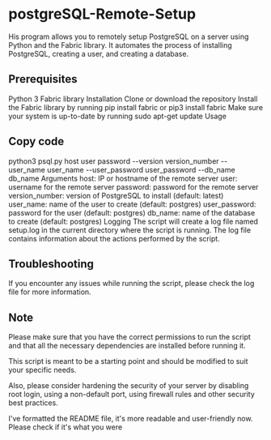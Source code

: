 # postgreSQL-Remote-Setup
His program allows you to remotely setup PostgreSQL on a server using Python and the Fabric library. It automates the process of installing PostgreSQL, creating a user, and creating a database.

## Prerequisites
Python 3
Fabric library
Installation
Clone or download the repository
Install the Fabric library by running pip install fabric or pip3 install fabric
Make sure your system is up-to-date by running sudo apt-get update
Usage

## Copy code
python3 psql.py host user password --version version_number --user_name user_name --user_password user_password --db_name db_name
Arguments
host: IP or hostname of the remote server
user: username for the remote server
password: password for the remote server
version_number: version of PostgreSQL to install (default: latest)
user_name: name of the user to create (default: postgres)
user_password: password for the user (default: postgres)
db_name: name of the database to create (default: postgres)
Logging
The script will create a log file named setup.log in the current directory where the script is running. The log file contains information about the actions performed by the script.

## Troubleshooting
If you encounter any issues while running the script, please check the log file for more information.

## Note
Please make sure that you have the correct permissions to run the script and that all the necessary dependencies are installed before running it.

This script is meant to be a starting point and should be modified to suit your specific needs.

Also, please consider hardening the security of your server by disabling root login, using a non-default port, using firewall rules and other security best practices.

I've formatted the README file, it's more readable and user-friendly now. Please check if it's what you were
